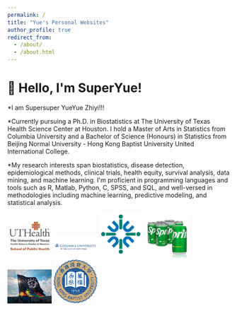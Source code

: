 ```yaml
---
permalink: /
title: "Yue's Personal Websites"
author_profile: true
redirect_from: 
  - /about/
  - /about.html
---
```


# 👋 Hello, I'm SuperYue!

*I am Supersuper YueYue Zhiyi!!!

*Currently pursuing a Ph.D. in Biostatistics at The University of Texas Health Science Center at Houston. I hold a Master of Arts in Statistics from Columbia University and a Bachelor of Science (Honours) in Statistics from Beijing Normal University - Hong Kong Baptist University United International College.

*My research interests span biostatistics, disease detection, epidemiological methods, clinical trials, health equity, survival analysis, data mining, and machine learning. I'm proficient in programming languages and tools such as R, Matlab, Python, C, SPSS, and SQL, and well-versed in methodologies including machine learning, predictive modeling, and statistical analysis.

<img src="images/uth.jpg" alt="Second Image" width="100">
<img src="images/col.png" alt="Third Image" width="100">
<img src="images/uic.jpg" alt="Fourth Image" width="100">
<img src="images/3.png" alt="First Image" width="100">
<img src="images/stat.jpg" alt="Fifth Image" width="100">
<img src="images/hkbu.png" alt="Sixth Image" width="100">
